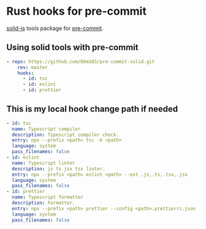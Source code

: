 # Rust hooks for pre-commit

[solid-js](https://www.solidjs.com/) tools package for [pre-commit](https://pre-commit.com).

## Using solid tools with pre-commit

```yaml
- repo: https://github.com/Okm165/pre-commit-solid.git
    rev: master
    hooks:
      - id: tsc
      - id: eslint
      - id: prettier
```

## This is my local hook change path if needed

```yaml
- id: tsc
  name: Typescript compiler
  description: Typescript compiler check.
  entry: npx --prefix <path> tsc -b <path>
  language: system
  pass_filenames: false
- id: eslint
  name: Typescript linter
  description: js ts jsx tsx linter.
  entry: npx --prefix <path> eslint <path> --ext .js,.ts,.tsx,.jsx
  language: system
  pass_filenames: false
- id: prettier
  name: Typescript formatter
  description: Formatter.
  entry: npx --prefix <path> prettier --config <path>.prettierrc.json --loglevel log -cu <path>.
  language: system
  pass_filenames: false
```
